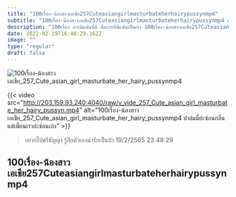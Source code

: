 ```yaml
---
title: "100เรื่อง-น้องสาวเอเชีย257Cuteasiangirlmasturbateherhairypussynmp4"
subtitle: "100เรื่อง-น้องสาวเอเชีย257Cuteasiangirlmasturbateherhairypussynmp4 เราไม่ได้มักง่าย เรามักเธอ"
description: "100เรื่อง การมีแฟนที่ดี คือการที่มีแฟนเป็นเรา 100เรื่อง-น้องสาวเอเชีย257Cuteasiangirlmasturbateherhairypussynmp4 19/2/2565 23:48:29"
date: 2022-02-19T16:48:29.162Z
image: ""
type: "regular"
draft: false
---
```


![100เรื่อง-น้องสาวเอเชีย_257_Cute_asian_girl_masturbate_her_hairy_pussynmp4](http://203.159.93.240:4040/raw/v_vide_257_Cute_asian_girl_masturbate_her_hairy_pussyn.jpg)

{{< video src="http://203.159.93.240:4040/raw/v_vide_257_Cute_asian_girl_masturbate_her_hairy_pussyn.mp4" alt="100เรื่อง-น้องสาวเอเชีย_257_Cute_asian_girl_masturbate_her_hairy_pussynmp4 ปาล์มมี่อ่ะซ่อนกลิ่น แต่เพื่อนเราอ่ะซ่อนเก่ง" >}}


> อยากไปศรีธัญญา รู้สึกตัวเองน่ารักเป็นบ้า 19/2/2565 23:48:29

## 100เรื่อง-น้องสาวเอเชีย257Cuteasiangirlmasturbateherhairypussynmp4

